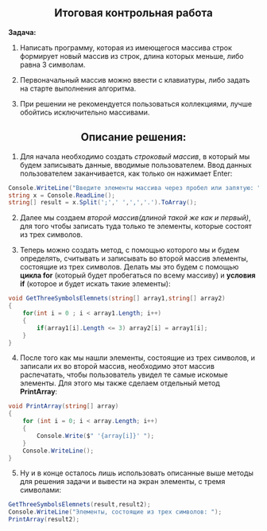 <h2 align="center"> Итоговая контрольная работа </h2>

**Задача:**

1. Написать программу, которая из имеющегося массива строк формирует новый массив из строк, длина которых меньше, либо равна 3 символам. 

2. Первоначальный массив можно ввести с клавиатуры, либо задать на старте выполнения алгоритма. 

3. При решении не рекомендуется пользоваться коллекциями, лучше обойтись исключительно массивами.

<h2 align="center">Описание решения:</h2>

1. Для начала необходимо создать *строковый массив*, в который мы будем записывать данные, вводимые пользователем. Ввод данных пользователем заканчивается, как только он нажимает Enter:

```c#
Console.WriteLine("Введите элементы массива через пробел или запятую: ");
string x = Console.ReadLine();
string[] result = x.Split(';',' ',',','.').ToArray();
```

2. Далее мы создаем *второй массив(длиной такой же как и первый)*, для того чтобы записать туда только те элементы, которые состоят из трех символов.

3. Теперь можно создать метод, с помощью которого мы и будем определять, считывать и записывать во второй массив элементы, состоящие из трех символов. Делать мы это будем с помощью **цикла for** (который будет пробегаться по всему массиву) и **условия if** (которое и будет искать такие элементы):

```c#
void GetThreeSymbolsElemnets(string[] array1,string[] array2)
{
    for(int i = 0 ; i < array1.Length; i++)
    {
        if(array1[i].Length <= 3) array2[i] = array1[i];
    }
}
```

4. После того как мы нашли элементы, состоящие из трех символов, и записали их во второй массив, необходимо этот массив распечатать, чтобы пользователь увидел те самые искомые элементы. Для этого мы также сделаем отдельный метод **PrintArray**:

```c#
void PrintArray(string[] array)
{
    for (int i = 0; i < array.Length; i++)
    {
        Console.Write($" '{array[i]}' ");
    }
    Console.WriteLine();
}
```

5. Ну и в конце осталось лишь использовать описанные выше методы для решения задачи и вывести на экран элементы, с тремя символами:
```c#
GetThreeSymbolsElemnets(result,result2);
Console.WriteLine("Элементы, состоящие из трех символов: ");
PrintArray(result2);
```
